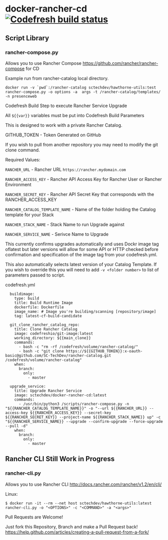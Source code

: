 # docker-rancher-cd [![Codefresh build status]( https://g.codefresh.io/api/badges/build?repoOwner=SC-TechDev&repoName=docker-rancher-cd&branch=master&pipelineName=docker-rancher-cd&accountName=sctechdevservice&type=cf-1)]( https://g.codefresh.io/repositories/SC-TechDev/docker-rancher-cd/builds?filter=trigger:build;branch:master;service:59e6adc0b4ab380001f0a088~docker-rancher-cd)

## Script Library

### rancher-compose.py

Allows you to use Rancher Compose https://github.com/rancher/rancher-compose for CD

Example run from rancher-catalog local directory.

```console
docker run -v `pwd`:/rancher-catalog sctechdev/hawthorne-utils:test rancher-compose.py -o options -a  args -t /rancher-catalog/templates/ -n presenceweb
```

Codefresh Build Step to execute Rancher Service Upgrade

All `${{var}}` variables must be put into Codefresh Build Parameters

This is designed to work with a private Rancher Catalog.

GITHUB_TOKEN - Token Generated on GitHub

If you wish to pull from another repository you may need to modify the git clone command.

Required Values:

`RANCHER_URL` - Rancher URL `https://rancher.mydomain.com`

`RANCHER_ACCESS_KEY` - Rancher API Access Key for Rancher User or Rancher Environment

`RANCHER_SECRET_KEY` - Rancher API Secret Key that corresponds with the RANCHER_ACCESS_KEY

`RANCHER_CATALOG_TEMPLATE_NAME` - Name of the folder holding the Catalog template for your Stack

`RANCHER_STACK_NAME` - Stack Name to run Upgrade against 

`RANCHER_SERVICE_NAME` - Serivce Name to Upgrade

This currently confirms upgrades automatically and uses Dockr image tag oflatest but later versions will allow for some API or HTTP checked before confirmation and specification of the image tag from your codefresh.yml.

This also automatically selects latest version of your Catalog Template.  If you wish to override this you will need to add `-v <folder number>` to list of parameters passed to script.

codefresh.yml
```console
  buildimage:
    type: build
    title: Build Runtime Image
    dockerfile: Dockerfile
    image_name: # Image you're building/scanning [repository/image]
    tag: latest-cf-build-candidate

  git_clone_rancher_catalog_repo:
    title: Clone Rancher Catalog
    image: codefreshio/git-image:latest
    working_directory: ${{main_clone}}
    commands:
      - bash -c "rm -rf /codefresh/volume/rancher-catalog/"
      - bash -c "git clone https://${{GITHUB_TOKEN}}:x-oauth-basic@github.com/SC-TechDev/rancher-catalog.git /codefresh/volume/rancher-catalog"
    when:
      branch:
        only:
          - master

  upgrade_service:
    title: Upgrade Rancher Service
    image: sctechdev/docker-rancher-cd:latest
    commands:
      - /usr/bin/python3 /scripts/rancher-compose.py -n "${{RANCHER_CATALOG_TEMPLATE_NAME}}" -o "--url ${{RANCHER_URL}} --access-key ${{RANCHER_ACCESS_KEY}} --secret-key ${{RANCHER_SECRET_KEY}} --project-name ${{RANCHER_STACK_NAME}} up" -c "${{RANCHER_SERVICE_NAME}} --upgrade --confirm-upgrade --force-upgrade --pull -d"
    when:
      branch:
        only:
          - master
```

## Rancher CLI Still Work in Progress
### rancher-cli.py

Allows you to use Rancher CLI http://docs.rancher.com/rancher/v1.2/en/cli/

Linux:
```console
$ docker run -it --rm --net host sctechdev/hawthorne-utils:latest rancher-cli.py -o "<OPTIONS>" -c "<COMMAND>" -a "<args>"
```

Pull Requests are Welcome!

Just fork this Repository, Branch and make a Pull Request back!
https://help.github.com/articles/creating-a-pull-request-from-a-fork/
